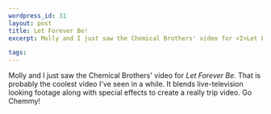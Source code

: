 ```yaml
--- 
wordpress_id: 31
layout: post
title: Let Forever Be!
excerpt: Molly and I just saw the Chemical Brothers' video for <I>Let Forever Be</I>.  That is probably the coolest video I've seen in a while.  It blends live-television looking footage along with special effects to create a really trip video.  Go Chemmy!

tags: 
---
```


Molly and I just saw the Chemical Brothers' video for <I>Let Forever Be</I>.  That is probably the coolest video I've seen in a while.  It blends live-television looking footage along with special effects to create a really trip video.  Go Chemmy!
